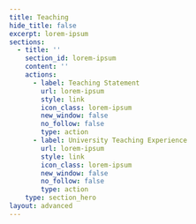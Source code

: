 ```yaml
---
title: Teaching
hide_title: false
excerpt: lorem-ipsum
sections:
  - title: ''
    section_id: lorem-ipsum
    content: ''
    actions:
      - label: Teaching Statement
        url: lorem-ipsum
        style: link
        icon_class: lorem-ipsum
        new_window: false
        no_follow: false
        type: action
      - label: University Teaching Experience
        url: lorem-ipsum
        style: link
        icon_class: lorem-ipsum
        new_window: false
        no_follow: false
        type: action
    type: section_hero
layout: advanced
---
```

